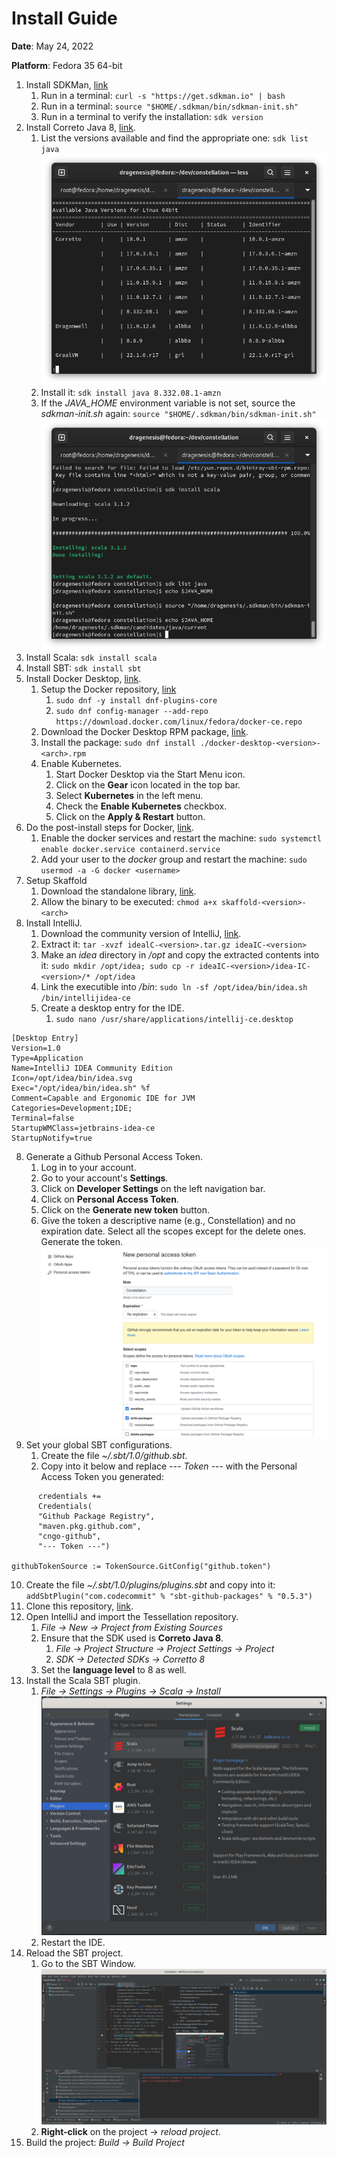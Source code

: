# Install Guide

**Date**: May 24, 2022

**Platform**: Fedora 35 64-bit

1. Install SDKMan, [link](https://sdkman.io/install)
   1. Run in a terminal: `curl -s "https://get.sdkman.io" | bash`
   2. Run in a terminal: `source "$HOME/.sdkman/bin/sdkman-init.sh"`
   3. Run in a terminal to verify the installation: `sdk version`
2. Install Correto Java 8, [link](https://sdkman.io/usage).
   1. List the versions available and find the appropriate one: `sdk list java`
      ![Available java versions](./images/available_java_versions.png)
   2. Install it: `sdk install java 8.332.08.1-amzn`
   3. If the _JAVA_HOME_ environment variable is not set, source the _sdkman-init.sh_ again: `source "$HOME/.sdkman/bin/sdkman-init.sh"`
      ![Set $JAVA_HOME](./images/set_JAVA_HOME.png)
3. Install Scala: `sdk install scala`
4. Install SBT: `sdk install sbt`
5. Install Docker Desktop, [link](https://docs.docker.com/desktop/linux/install/fedora/).
   1. Setup the Docker repository, [link](https://docs.docker.com/engine/install/fedora/#set-up-the-repository)
      1. `sudo dnf -y install dnf-plugins-core`
      2. `sudo dnf config-manager --add-repo https://download.docker.com/linux/fedora/docker-ce.repo`
   2. Download the Docker Desktop RPM package, [link](https://docs.docker.com/desktop/release-notes/).
   3. Install the package: `sudo dnf install ./docker-desktop-<version>-<arch>.rpm`
   4. Enable Kubernetes.
      1. Start Docker Desktop via the Start Menu icon.
      2. Click on the **Gear** icon located in the top bar.
      3. Select **Kubernetes** in the left menu.
      4. Check the **Enable Kubernetes** checkbox.
      5. Click on the **Apply & Restart** button.
6. Do the post-install steps for Docker, [link](https://docs.docker.com/engine/install/linux-postinstall/).
   1. Enable the docker services and restart the machine: `sudo systemctl enable docker.service containerd.service`
   2. Add your user to the _docker_ group and restart the machine: `sudo usermod -a -G docker <username>`
7. Setup Skaffold
   1. Download the standalone library, [link](https://skaffold.dev/docs/install/#standalone-binary).
   2. Allow the binary to be executed: `chmod a+x skaffold-<version>-<arch>`
8. Install IntelliJ.
   1. Download the community version of IntelliJ, [link](https://www.jetbrains.com/idea/download).
   2. Extract it: `tar -xvzf idealC-<version>.tar.gz ideaIC-<version>`
   3. Make an _idea_ directory in _/opt_ and copy the extracted contents into it: `sudo mkdir /opt/idea; sudo cp -r ideaIC-<version>/idea-IC-<version>/* /opt/idea`
   4. Link the executible into _/bin_: `sudo ln -sf /opt/idea/bin/idea.sh /bin/intellijidea-ce`
   5. Create a desktop entry for the IDE.
      1. `sudo nano /usr/share/applications/intellij-ce.desktop`

```
[Desktop Entry]
Version=1.0
Type=Application
Name=IntelliJ IDEA Community Edition
Icon=/opt/idea/bin/idea.svg
Exec="/opt/idea/bin/idea.sh" %f
Comment=Capable and Ergonomic IDE for JVM
Categories=Development;IDE;
Terminal=false
StartupWMClass=jetbrains-idea-ce
StartupNotify=true
```

8. Generate a Github Personal Access Token.
   1. Log in to your account.
   2. Go to your account's **Settings**.
   3. Click on **Developer Settings** on the left navigation bar.
   4. Click on **Personal Access Token**.
   5. Click on the **Generate new token** button.
   6. Give the token a descriptive name (e.g., Constellation) and no expiration date. Select all the scopes except for the delete ones. Generate the token.
      ![Generate Personal Access Token](./images/github_token.png)
9. Set your global SBT configurations.
   1. Create the file _~/.sbt/1.0/github.sbt_.
   2. Copy into it below and replace _--- Token ---_ with the Personal Access Token you generated:

```
      credentials +=
      Credentials(
      "Github Package Registry",
      "maven.pkg.github.com",
      "cngo-github",
      "--- Token ---")

githubTokenSource := TokenSource.GitConfig("github.token")
```

10. Create the file _~/.sbt/1.0/plugins/plugins.sbt_ and copy into it: `addSbtPlugin("com.codecommit" % "sbt-github-packages" % "0.5.3")`
11. Clone this repository, [link](https://github.com/Constellation-Labs/tessellation).
12. Open IntelliJ and import the Tessellation repository.
    1. _File -> New -> Project from Existing Sources_
    2. Ensure that the SDK used is **Correto Java 8**.
       1. _File -> Project Structure -> Project Settings -> Project_
       2. _SDK -> Detected SDKs -> Corretto 8_
    3. Set the **language level** to 8 as well.
13. Install the Scala SBT plugin.
    1. _File -> Settings -> Plugins -> Scala -> Install_
       ![Install Scala](./images/install_scala.png)
    2. Restart the IDE.
14. Reload the SBT project.
    1. Go to the SBT Window.
       ![Reload the SBT project](./images/reload_project.png)
    2. **Right-click** on the project -> _reload project_.
15. Build the project: _Build -> Build Project_
